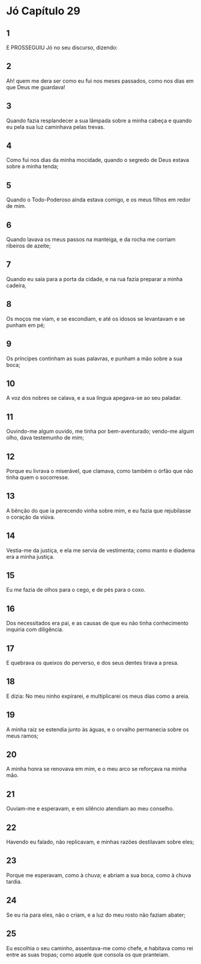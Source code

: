 # Jó Capítulo 29

## 1
E PROSSEGUIU Jó no seu discurso, dizendo:

## 2
Ah! quem me dera ser como eu fui nos meses passados, como nos dias em que Deus me guardava!

## 3
Quando fazia resplandecer a sua lâmpada sobre a minha cabeça e quando eu pela sua luz caminhava pelas trevas.

## 4
Como fui nos dias da minha mocidade, quando o segredo de Deus estava sobre a minha tenda;

## 5
Quando o Todo-Poderoso ainda estava comigo, e os meus filhos em redor de mim.

## 6
Quando lavava os meus passos na manteiga, e da rocha me corriam ribeiros de azeite;

## 7
Quando eu saía para a porta da cidade, e na rua fazia preparar a minha cadeira,

## 8
Os moços me viam, e se escondiam, e até os idosos se levantavam e se punham em pé;

## 9
Os príncipes continham as suas palavras, e punham a mão sobre a sua boca;

## 10
A voz dos nobres se calava, e a sua língua apegava-se ao seu paladar.

## 11
Ouvindo-me algum ouvido, me tinha por bem-aventurado; vendo-me algum olho, dava testemunho de mim;

## 12
Porque eu livrava o miserável, que clamava, como também o órfão que não tinha quem o socorresse.

## 13
A bênção do que ia perecendo vinha sobre mim, e eu fazia que rejubilasse o coração da viúva.

## 14
Vestia-me da justiça, e ela me servia de vestimenta; como manto e diadema era a minha justiça.

## 15
Eu me fazia de olhos para o cego, e de pés para o coxo.

## 16
Dos necessitados era pai, e as causas de que eu não tinha conhecimento inquiria com diligência.

## 17
E quebrava os queixos do perverso, e dos seus dentes tirava a presa.

## 18
E dizia: No meu ninho expirarei, e multiplicarei os meus dias como a areia.

## 19
A minha raiz se estendia junto às águas, e o orvalho permanecia sobre os meus ramos;

## 20
A minha honra se renovava em mim, e o meu arco se reforçava na minha mão.

## 21
Ouviam-me e esperavam, e em silêncio atendiam ao meu conselho.

## 22
Havendo eu falado, não replicavam, e minhas razões destilavam sobre eles;

## 23
Porque me esperavam, como à chuva; e abriam a sua boca, como à chuva tardia.

## 24
Se eu ria para eles, não o criam, e a luz do meu rosto não faziam abater;

## 25
Eu escolhia o seu caminho, assentava-me como chefe, e habitava como rei entre as suas tropas; como aquele que consola os que pranteiam.

